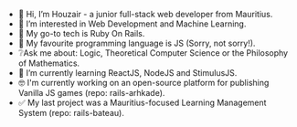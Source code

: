 - 👋 Hi, I’m Houzair - a junior full-stack web developer from Mauritius.
- 👀 I’m interested in Web Development and Machine Learning.
- 🚂 My go-to tech is Ruby On Rails.
- 💛 My favourite programming language is JS (Sorry, not sorry!).
- ❔Ask me about: Logic, Theoretical Computer Science or the Philosophy of Mathematics.
- 🌱 I’m currently learning ReactJS, NodeJS and StimulusJS.
- 🤓 I'm currently working on an open-source platform for publishing Vanilla JS games (repo: rails-arhkade).
- ✅ My last project was a Mauritius-focused Learning Management System (repo: rails-bateau).

<!---
houzyk/houzyk is a ✨ special ✨ repository because its `README.md` (this file) appears on your GitHub profile.
You can click the Preview link to take a look at your changes.
--->
